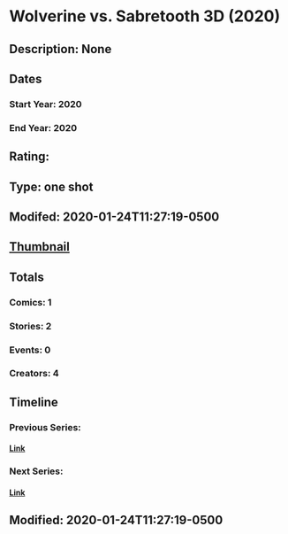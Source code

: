 # Wolverine vs. Sabretooth 3D (2020)
## Description: None
## Dates
### Start Year: 2020
### End Year: 2020
## Rating: 
## Type: one shot
## Modifed: 2020-01-24T11:27:19-0500
## [Thumbnail](http://i.annihil.us/u/prod/marvel/i/mg/b/40/image_not_available.jpg)
## Totals
### Comics: 1
### Stories: 2
### Events: 0
### Creators: 4
## Timeline
### Previous Series: 
#### [Link]()
### Next Series: 
#### [Link]()
## Modified: 2020-01-24T11:27:19-0500